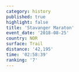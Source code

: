```yaml
---
category: history
published: true
highlight: false
title: 'Stavanger Maraton'
event_date: '2018-08-25'
country: NOR
surface: Trail
distance: '42,195'
time: '02:58:39'
ranking: '7'
---
```

